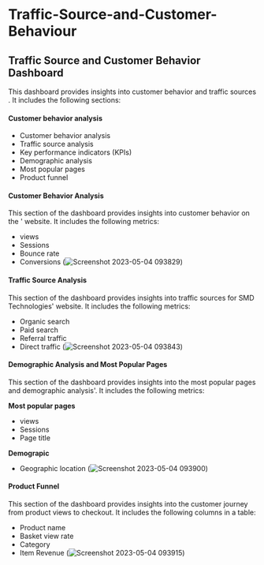# Traffic-Source-and-Customer-Behaviour
## Traffic Source and Customer Behavior Dashboard
This dashboard provides insights into customer behavior and traffic sources . It includes the following sections:

#### Customer behavior analysis
- Customer behavior analysis
- Traffic source analysis
- Key performance indicators (KPIs)
- Demographic analysis
- Most popular pages
- Product funnel

#### Customer Behavior Analysis
This section of the dashboard provides insights into customer behavior on the ' website. It includes the following metrics:

- views
- Sessions
- Bounce rate
- Conversions
(![Screenshot 2023-05-04 093829](https://user-images.githubusercontent.com/68995151/236141574-fa541704-4ef2-42ea-b039-6f9e5e443d97.jpg))
#### Traffic Source Analysis
This section of the dashboard provides insights into traffic sources for SMD Technologies' website. It includes the following metrics:

- Organic search
- Paid search
- Referral traffic
- Direct traffic
(![Screenshot 2023-05-04 093843](https://user-images.githubusercontent.com/68995151/236141795-57c04cc2-e0cc-4b8b-88cd-4fb4fbd23da0.png))
#### Demographic Analysis and Most Popular Pages
This section of the dashboard provides insights into the most popular pages and demographic analysis'. It includes the following metrics:

**Most popular pages**
- views
- Sessions
- Page title

**Demograpic**
- Geographic location
(![Screenshot 2023-05-04 093900](https://user-images.githubusercontent.com/68995151/236142270-8e7d83d5-2089-4dca-8143-420858d7d064.png))
#### Product Funnel
This section of the dashboard provides insights into the customer journey from product views to checkout. It includes the following columns in a table:

- Product name
- Basket view rate
- Category
- Item Revenue
(![Screenshot 2023-05-04 093915](https://user-images.githubusercontent.com/68995151/236142404-b3731fb6-f8a6-4403-8108-7d53f2d24514.png))

